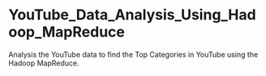 # YouTube_Data_Analysis_Using_Hadoop_MapReduce
Analysis the YouTube data to find the Top Categories in YouTube using the Hadoop MapReduce.
